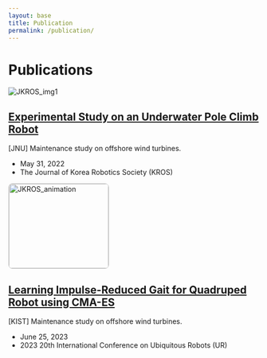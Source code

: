 ```yaml
---
layout: base
title: Publication
permalink: /publication/
---
```


# Publications

<!-- <div class="publication-item">
  <img src="{{ '/assets/img/Experimental/JKROS_img1.jpg' | relative_url }}" alt="JKROS_img1">
  <a href="{{ "/publication/paper1" | prepend: site.baseurl }}" style="text-decoration: none; color: inherit;">
    <h2>Experimental Study on an Underwater Pole Climb Robot for the Maintenance of Offshore Wind Turbine Substructures</h2>
  </a>
</div> -->

<div class="publication-list">
  <div class="publication-item">
    <div class="image-container">
      <img src="{{ '/assets/img/Experimental/JKROS_img1.jpg' | relative_url }}" alt="JKROS_img1">
    </div>
    <div class="text-container">
      <h2><a href="{{ "/publication/paper1" | prepend: site.baseurl }}">Experimental Study on an Underwater Pole Climb Robot</a></h2>
      <p>[JNU] Maintenance study on offshore wind turbines.</p>
      <ul>
        <li><i class="fas fa-calendar-alt"></i> May 31, 2022</li>
        <li><i class="fas fa-tags"></i> The Journal of Korea Robotics Society (KROS)</li>
      </ul>
    </div>
  </div>
</div>

<div class="publication-list">
  <div class="publication-item">
    <div class="image-container">
      <img src="{{ '/assets/img/Learning/ur2023_title.gif' | relative_url }}" alt="JKROS_animation" style="width: 200px; height: 170px; border: 1px solid #ccc; border-radius: 8px;">
    </div>
    <div class="text-container">
      <h2><a href="{{ "/publication/paper2" | prepend: site.baseurl }}">Learning Impulse-Reduced Gait for Quadruped Robot using CMA-ES</a></h2>
      <p>[KIST] Maintenance study on offshore wind turbines.</p>
      <ul>
        <li><i class="fas fa-calendar-alt"></i> June 25, 2023</li>
        <li><i class="fas fa-tags"></i> 2023 20th International Conference on Ubiquitous Robots (UR)</li>
      </ul>
    </div>
  </div>
</div>
